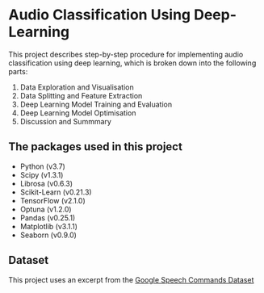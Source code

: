 # Audio Classification Using Deep-Learning
This project describes step-by-step procedure for implementing audio classification using deep learning, which is broken down into the following parts:

1. Data Exploration and Visualisation
2. Data Splitting and Feature Extraction
3. Deep Learning Model Training and Evaluation
4. Deep Learning Model Optimisation
5. Discussion and Summmary

## The packages used in this project
- Python (v3.7)
- Scipy (v1.3.1)
- Librosa (v0.6.3)
- Scikit-Learn (v0.21.3)
- TensorFlow (v2.1.0)
- Optuna (v1.2.0)
- Pandas (v0.25.1)
- Matplotlib (v3.1.1)
- Seaborn (v0.9.0)

## Dataset
This project uses an excerpt from the [Google Speech Commands Dataset](https://www.kaggle.com/c/tensorflow-speech-recognition-challenge/data)
